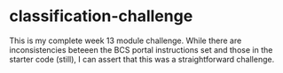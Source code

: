# classification-challenge
This is my complete week 13 module challenge.
While there are inconsistencies beteeen the BCS 
portal instructions set and those in the starter 
code (still), I can assert that this was a straightforward
 challenge.